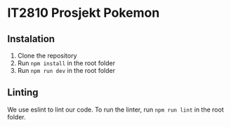 # IT2810 Prosjekt Pokemon

## Instalation
1. Clone the repository
2. Run `npm install` in the root folder
3. Run `npm run dev` in the root folder

## Linting
We use eslint to lint our code. To run the linter, run `npm run lint` in the root folder.